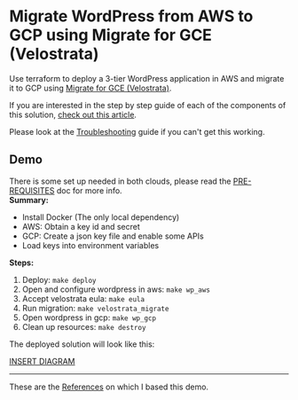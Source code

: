 # Migrate WordPress from AWS to GCP using Migrate for GCE (Velostrata)

Use terraform to deploy a 3-tier WordPress application in AWS and migrate it to GCP using [Migrate for GCE (Velostrata)](https://cloud.google.com/migrate/compute-engine/).

If you are interested in the step by step guide of each of the components of this solution, [check out this article](https://medium.com/@afcastano/deploy-a-3-tier-wordpress-solution-in-aws-using-terraform-f772e0fcaaf3?source=friends_link&sk=d68767810e5bcd0ecaf27388fb7605a7).

Please look at the [Troubleshooting](docs/TROUBLE_SHOOTING.md) guide if you can't get this working.

## Demo
There is some set up needed in both clouds, please read the [PRE-REQUISITES](docs/demo/PRE-REQUISITES.md) doc for more info.  
**Summary:**
- Install Docker (The only local dependency)
- AWS: Obtain a key id and secret
- GCP: Create a json key file and enable some APIs
- Load keys into environment variables

**Steps:**
1. Deploy: `make deploy`
2. Open and configure wordpress in aws: `make wp_aws`
3. Accept velostrata eula: `make eula`
4. Run migration: `make velostrata_migrate`
5. Open wordpress in gcp: `make wp_gcp`
6. Clean up resources: `make destroy`

The deployed solution will look like this:

[INSERT DIAGRAM]()

---
These are the [References](docs/ACKNOWLEDGEMENTS.md) on which I based this demo.
